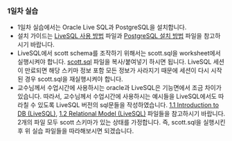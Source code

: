 ### 1일차 실습

- 1일차 실습에서는 Oracle Live SQL과 PostgreSQL을 설치합니다.
- 설치 가이드는 [LiveSQL 사용 방법](./1/oracle_live_SQL.pdf) 파일과 [PostgreSQL 설치 방법](./1/postgres_pgadmin_install.pdf) 파일을 참고하시기 바랍니다.
- LiveSQL에서 scott schema를 조작하기 위해서는 scott.sql을 worksheet에서 실행시켜야 합니다. [scott.sql](./1/scott.sql) 파일을 복사/붙여넣기 하시면 됩니다. LiveSQL 세션이 만료되면 해당 스키마 정보 포함 모든 정보가 사라지기 때문에 세션이 다시 시작된 경우 scott.sql을 재실행시켜야 합니다.
- 교수님께서 수업시간에 사용하시는 oracle과 LiveSQL은 기능면에서 조금 차이가 있습니다. 따라서, 교수님께서 수업시간에 사용하시는 예시들을 LiveSQL에서도 따라칠 수 있도록 LiveSQL 버전의 sql문들을 작성하였습니다. [1.1 Introduction to DB (LiveSQL)](<./1/1.1%20Introduction%20to%20DB%20(LiveSQL).md>), [1.2 Relational Model (LiveSQL)](<./1/1.2%20relational%20model%20(LiveSQL).md>) 파일들을 참고하시기 바랍니다. 2개의 파일 모두 scott 스키마가 있는 상태를 가정합니다. 즉, scott.sql을 실행시킨 후 위 실습 파일들을 따라해보시면 되겠습니다.

